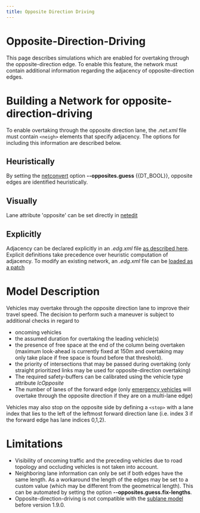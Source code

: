 ```yaml
---
title: Opposite Direction Driving
---
```


# Opposite-Direction-Driving

This page describes simulations which are enabled for overtaking
through the opposite-direction edge. To enable this feature, the network
must contain additional information regarding the adjacency of
opposite-direction edges.

# Building a Network for opposite-direction-driving

To enable overtaking through the opposite direction lane, the
*.net.xml* file must contain `<neigh>` elements that specify adjacency. The
options for including this information are described below.

## Heuristically

By setting the [netconvert](../netconvert.md) option **--opposites.guess** {{DT_BOOL}}, opposite
edges are identified heuristically.

## Visually

Lane attribute 'opposite' can be set directly in [netedit](../Netedit/elementsNetwork.md#lanes)

## Explicitly

Adjacency can be declared explicitly in an *.edg.xml* file [as described
here](../Networks/PlainXML.md#neighboring_opposite-direction_lanes).
Explicit definitions take precedence over heuristic computation of
adjacency. To modify an existing network, an *.edg.xml* file can be [loaded as a patch](../Tutorials/ScenarioGuide.md#modifying_the_network)

# Model Description

Vehicles may overtake through the opposite direction lane to improve
their travel speed. The decision to perform such a maneuver is subject
to additional checks in regard to

- oncoming vehicles
- the assumed duration for overtaking the leading vehicle(s)
- the presence of free space at the end of the column being overtaken
  (maximum look-ahead is currently fixed at 150m and overtaking may
  only take place if free space is found before that threshold).
- the priority of intersections that may be passed during overtaking
  (only straight prioritized links may be used for opposite-direction
  overtaking)
- The required safety-buffers can be calibrated using the vehicle type
  attribute *lcOpposite*
- The number of lanes of the forward edge (only [emergency vehicles](Emergency.md#vehicle_class_emergency) will overtake through the opposite direction if they are on a multi-lane edge)

Vehicles may also stop on the opposite side by defining a `<stop>` with a lane index that lies to the left of the leftmost forward direction lane (i.e. index 3  if the forward edge has lane indices 0,1,2).

# Limitations

- Visibility of oncoming traffic and the preceding vehicles due to
  road topology and occluding vehicles is not taken into account.
- Neighboring lane information can only be set if both edges have the
  same length. As a workaround the length of the edges may be set to a
  custom value (which may be different from the geometrical length).
  This can be automated by setting the option **--opposites.guess.fix-lengths**.
- Opposite-direction-driving is not compatible with the [sublane
  model](../Simulation/SublaneModel.md) before version 1.9.0.
